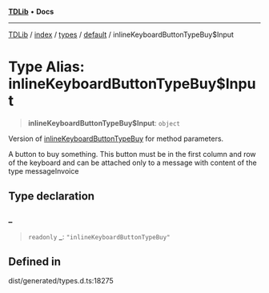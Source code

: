 [**TDLib**](../../../../../../README.md) • **Docs**

***

[TDLib](../../../../../../modules.md) / [index](../../../../../README.md) / [types](../../../README.md) / [default](../README.md) / inlineKeyboardButtonTypeBuy$Input

# Type Alias: inlineKeyboardButtonTypeBuy$Input

> **inlineKeyboardButtonTypeBuy$Input**: `object`

Version of [inlineKeyboardButtonTypeBuy](inlineKeyboardButtonTypeBuy.md) for method parameters.

A button to buy something. This button must be in the first column and row of the keyboard and can be attached only to a message with content of the type messageInvoice

## Type declaration

### \_

> `readonly` **\_**: `"inlineKeyboardButtonTypeBuy"`

## Defined in

dist/generated/types.d.ts:18275
